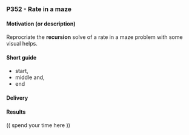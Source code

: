 ### P352 - Rate in a maze

#### Motivation (or description)
Reprocriate the **recursion** solve of a rate in a maze problem with some visual helps.

#### Short guide
* start,
* middle and,
* end

#### Delivery


#### Results
(( spend your time here ))

